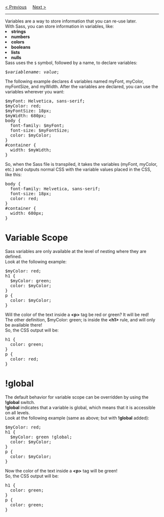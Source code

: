 <a href="/CSS/SASS/Installation.md">&lt; Previous</a>
&nbsp;&nbsp;&nbsp;
<a href="/CSS/SASS/Nesting.md">Next &gt;</a>
<hr>
Variables are a way to store information that you can re-use later.
<br>
With Sass, you can store information in variables, like:
</ul>
  <li><b>strings</b></li>
  <li><b>numbers</b></li>
  <li><b>colors</b></li>
  <li><b>booleans</b></li>
  <li><b>lists</b></li>
  <li><b>nulls</b></li>
</ul>
Sass uses the <code>$</code> symbol, followed by a name, to declare variables:
<pre>$<i>variablename</i>: <i>value</i>;</pre>
The following example declares 4 variables named myFont, myColor, myFontSize, and myWidth. After the variables are declared, you can use the variables wherever you want:
<pre>
$myFont: Helvetica, sans-serif;
$myColor: red;
$myFontSize: 18px;
$myWidth: 680px;
body {
  font-family: $myFont;
  font-size: $myFontSize;
  color: $myColor;
}
#container {
  width: $myWidth;
}
</pre>
So, when the Sass file is transpiled, it takes the variables (myFont, myColor, etc.) and outputs normal CSS with the variable values placed in the CSS, like this:
<pre>
body {
  font-family: Helvetica, sans-serif;
  font-size: 18px;
  color: red;
}
#container {
  width: 680px;
}
</pre>
<h1>Variable Scope</h1>
Sass variables are only available at the level of nesting where they are defined.
<br>
Look at the following example:
<pre>
$myColor: red;
h1 {
  $myColor: green;
  color: $myColor;
}
p {
  color: $myColor;
}
</pre>
Will the color of the text inside a <b>&lt;p&gt;</b> tag be red or green? It will be red!
<br>
The other definition, $myColor: green; is inside the <b>&lt;h1&gt;</b> rule, and will only be available there!
<br>
So, the CSS output will be:
<pre>
h1 {
  color: green;
}
p {
  color: red;
}
</pre>
<h1>!global</h1>
The default behavior for variable scope can be overridden by using the <b>!global</b> switch.
<br>
<b>!global</b> indicates that a variable is global, which means that it is accessible on all levels.
<br>
Look at the following example (same as above; but with <b>!global</b> added):
<pre>
$myColor: red;
h1 {
  $myColor: green !global;
  color: $myColor;
}
p {
  color: $myColor;
}
</pre>
Now the color of the text inside a <b>&lt;p&gt;</b> tag will be green!
<br>
So, the CSS output will be:
<pre>
h1 {
  color: green;
}
p {
  color: green;
}
</pre>
